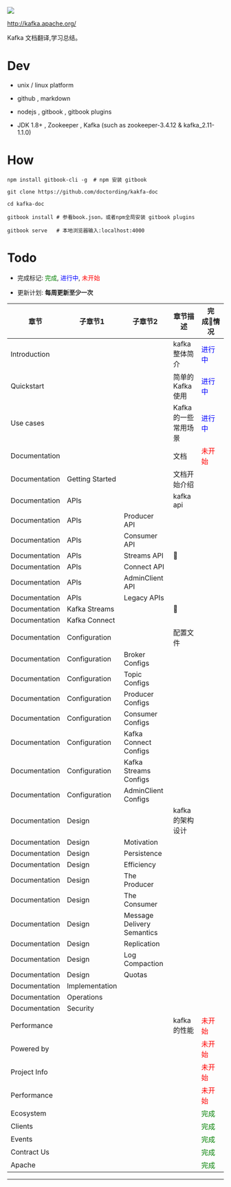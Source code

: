 
![](./imgs/logo.png)


http://kafka.apache.org/

Kafka 文档翻译,学习总结。


# Dev

* unix / linux platform

* github , markdown

* nodejs , gitbook , gitbook plugins

* JDK 1.8+ , Zookeeper , Kafka (such as zookeeper-3.4.12 & kafka_2.11-1.1.0)

# How

```
npm install gitbook-cli -g  # npm 安装 gitbook

git clone https://github.com/doctording/kakfa-doc

cd kafka-doc

gitbook install # 参看book.json，或者npm全局安装 gitbook plugins

gitbook serve   # 本地浏览器输入:localhost:4000

```

# Todo

* 完成标记: <font color='green'>完成</font>, <font color='blue'>进行中</font>,  <font color='red'>未开始</font>

* 更新计划: **每周更新至少一次**

章节 | 子章节1 | 子章节2 | 章节描述 | 完成情况
--- | --- | --- | --- | --- 
Introduction |  |  | kafka整体简介 | <font color='blue'>进行中</font>
Quickstart |  |  | 简单的Kafka使用 |  <font color='blue'>进行中</font>
Use cases |  | | Kafka的一些常用场景 | <font color='blue'>进行中</font>
Documentation | | | 文档 | <font color='red'>未开始</font> 
Documentation | Getting Started | | 文档开始介绍 | 
Documentation | APIs |  | kafka api | 
Documentation | APIs | Producer API |  | 
Documentation | APIs | Consumer API |  |
Documentation | APIs | Streams API |   | 
Documentation | APIs | Connect API | | 
Documentation | APIs | AdminClient API |  | 
Documentation | APIs | Legacy APIs |  | 
Documentation | Kafka Streams |  |  | 
Documentation | Kafka Connect |  |  | 
Documentation | Configuration |  | 配置文件 | 
Documentation | Configuration | Broker Configs|  |   
Documentation | Configuration | Topic Configs |  |  
Documentation | Configuration | Producer Configs |  | 
Documentation | Configuration | Consumer Configs |  |   
Documentation | Configuration | Kafka Connect Configs |  |  
Documentation | Configuration | Kafka Streams Configs |  |  
Documentation | Configuration | AdminClient Configs |  | 
Documentation | Design |  | kafka的架构设计 |  
Documentation | Design | Motivation |  |   
Documentation | Design | Persistence |  |   
Documentation | Design | Efficiency |  |  
Documentation | Design | The Producer |  |  
Documentation | Design | The Consumer |  |  
Documentation | Design | Message Delivery Semantics |  |  
Documentation | Design | Replication |  |  
Documentation | Design | Log Compaction | |  
Documentation | Design | Quotas |  |  
Documentation | Implementation |  |  |  
Documentation | Operations |  |  | 
Documentation | Security | | |  
Performance |  |  | kafka的性能 | <font color='red'>未开始</font> 
Powered by |  |  |  | <font color='red'>未开始</font> 
Project Info |  |  |  |  <font color='red'>未开始</font> 
Performance |  |  |  |  <font color='red'>未开始</font> 
Ecosystem |  |  |  | <font color='green'>完成</font>
Clients |  |  |  | <font color='green'>完成</font>
Events |  |  |  | <font color='green'>完成</font>
Contract Us |  |  |  | <font color='green'>完成</font>
Apache |  |  |  | <font color='green'>完成</font>

---